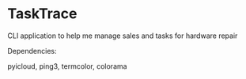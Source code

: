# TaskTrace
CLI application to help me manage sales and tasks for hardware repair

Dependencies:

pyicloud, ping3, termcolor, colorama 
